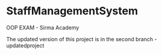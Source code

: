 # StaffManagementSystem
OOP EXAM - Sirma Academy<br /> 

The updated version of this project is in the second branch - updatedproject <br /> 
